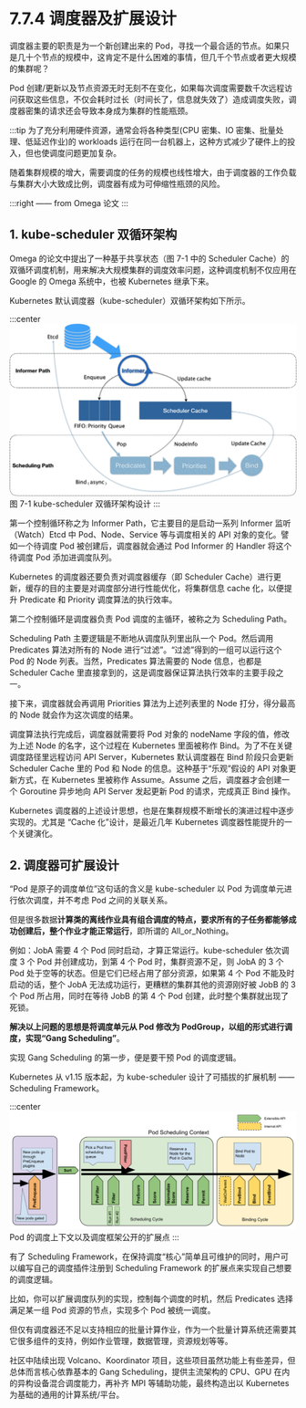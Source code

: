 # 7.7.4 调度器及扩展设计

调度器主要的职责是为一个新创建出来的 Pod，寻找一个最合适的节点。如果只是几十个节点的规模中，这肯定不是什么困难的事情，但几千个节点或者更大规模的集群呢？

Pod 创建/更新以及节点资源无时无刻不在变化，如果每次调度需要数千次远程访问获取这些信息，不仅会耗时过长（时间长了，信息就失效了）造成调度失败，调度器密集的请求还会导致本身成为集群的性能瓶颈。

:::tip <a/>
为了充分利用硬件资源，通常会将各种类型(CPU 密集、IO 密集、批量处理、低延迟作业)的 workloads 运行在同一台机器上，这种方式减少了硬件上的投入，但也使调度问题更加复杂。

随着集群规模的增大，需要调度的任务的规模也线性增大，由于调度器的工作负载与集群大小大致成比例，调度器有成为可伸缩性瓶颈的风险。

:::right
—— from Omega 论文
:::

## 1. kube-scheduler 双循环架构

Omega 的论文中提出了一种基于共享状态（图 7-1 中的 Scheduler Cache）的双循环调度机制，用来解决大规模集群的调度效率问题，这种调度机制不仅应用在 Google 的 Omega 系统中，也被 Kubernetes 继承下来。

Kubernetes 默认调度器（kube-scheduler）双循环架构如下所示。

:::center
  ![](../assets/kube-scheduler.png)<br/>
  图 7-1 kube-scheduler 双循环架构设计
:::

第一个控制循环称之为 Informer Path，它主要目的是启动一系列 Informer 监听（Watch）Etcd 中 Pod、Node、Service 等与调度相关的 API 对象的变化。譬如一个待调度 Pod 被创建后，调度器就会通过 Pod Informer 的 Handler 将这个待调度 Pod 添加进调度队列。

Kubernetes 的调度器还要负责对调度器缓存（即 Scheduler Cache）进行更新，缓存的目的主要是对调度部分进行性能优化，将集群信息 cache 化，以便提升 Predicate 和 Priority 调度算法的执行效率。

第二个控制循环是调度器负责 Pod 调度的主循环，被称之为 Scheduling Path。

Scheduling Path 主要逻辑是不断地从调度队列里出队一个 Pod。然后调用 Predicates 算法对所有的 Node 进行“过滤”。“过滤”得到的一组可以运行这个 Pod 的 Node 列表。当然，Predicates 算法需要的 Node 信息，也都是 Scheduler Cache 里直接拿到的，这是调度器保证算法执行效率的主要手段之一。

接下来，调度器就会再调用 Priorities 算法为上述列表里的 Node 打分，得分最高的 Node 就会作为这次调度的结果。

调度算法执行完成后，调度器就需要将 Pod 对象的 nodeName 字段的值，修改为上述 Node 的名字，这个过程在 Kubernetes 里面被称作 Bind。为了不在关键调度路径里远程访问 API Server，Kubernetes 默认调度器在 Bind 阶段只会更新 Scheduler Cache 里的 Pod 和 Node 的信息。这种基于“乐观”假设的 API 对象更新方式，在 Kubernetes 里被称作 Assume。Assume 之后，调度器才会创建一个 Goroutine 异步地向 API Server 发起更新 Pod 的请求，完成真正 Bind 操作。

Kubernetes 调度器的上述设计思想，也是在集群规模不断增长的演进过程中逐步实现的。尤其是 “Cache 化”设计，是最近几年 Kubernetes 调度器性能提升的一个关键演化。

## 2. 调度器可扩展设计

“Pod 是原子的调度单位”这句话的含义是 kube-scheduler 以 Pod 为调度单元进行依次调度，并不考虑 Pod 之间的关联关系。

但是很多数据**计算类的离线作业具有组合调度的特点，要求所有的子任务都能够成功创建后，整个作业才能正常运行**，即所谓的 All_or_Nothing。

例如：JobA 需要 4 个 Pod 同时启动，才算正常运行。kube-scheduler 依次调度 3 个 Pod 并创建成功，到第 4 个 Pod 时，集群资源不足，则 JobA 的 3 个 Pod 处于空等的状态。但是它们已经占用了部分资源，如果第 4 个 Pod 不能及时启动的话，整个 JobA 无法成功运行，更糟糕的集群其他的资源刚好被 JobB 的 3 个 Pod 所占用，同时在等待 JobB 的第 4 个 Pod 创建，此时整个集群就出现了死锁。

**解决以上问题的思想是将调度单元从 Pod 修改为 PodGroup，以组的形式进行调度，实现“Gang Scheduling”**。

实现 Gang Scheduling 的第一步，便是要干预 Pod 的调度逻辑。

Kubernetes 从 v1.15 版本起，为 kube-scheduler 设计了可插拔的扩展机制 —— Scheduling Framework。

:::center
  ![](../assets/scheduling-framework-extensions.png)<br/>
   Pod 的调度上下文以及调度框架公开的扩展点
:::

有了 Scheduling Framework，在保持调度“核心”简单且可维护的同时，用户可以编写自己的调度插件注册到 Scheduling Framework 的扩展点来实现自己想要的调度逻辑。

比如，你可以扩展调度队列的实现，控制每个调度的时机，然后 Predicates 选择满足某一组 Pod 资源的节点，实现多个 Pod 被统一调度。

但仅有调度器还不足以支持相应的批量计算作业，作为一个批量计算系统还需要其它很多组件的支持，例如作业管理，数据管理，资源规划等等。

社区中陆续出现 Volcano、Koordinator 项目，这些项目虽然功能上有些差异，但总体而言核心依靠基本的 Gang Scheduling，提供主流架构的 CPU、GPU 在内的异构设备混合调度能力，再补齐 MPI 等辅助功能，最终构造出以 Kubernetes 为基础的通用的计算系统/平台。
